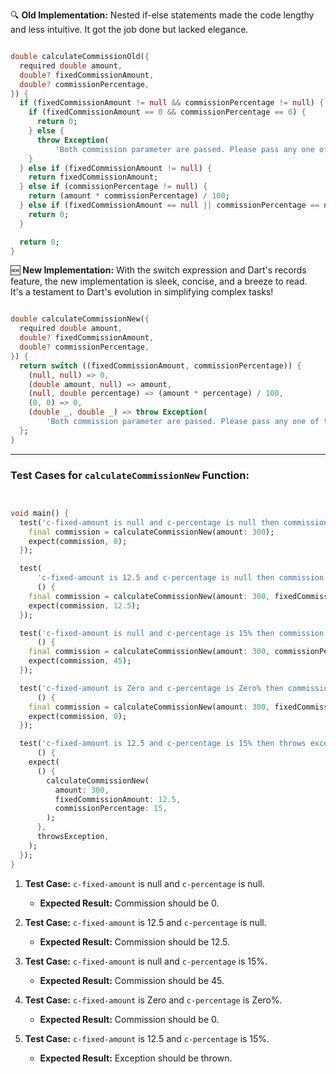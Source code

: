 🔍 **Old Implementation:**
Nested if-else statements made the code lengthy and less intuitive. It got the job done but lacked elegance.

```dart

double calculateCommissionOld({
  required double amount,
  double? fixedCommissionAmount,
  double? commissionPercentage,
}) {
  if (fixedCommissionAmount != null && commissionPercentage != null) {
    if (fixedCommissionAmount == 0 && commissionPercentage == 0) {
      return 0;
    } else {
      throw Exception(
          'Both commission parameter are passed. Please pass any one of them');
    }
  } else if (fixedCommissionAmount != null) {
    return fixedCommissionAmount;
  } else if (commissionPercentage != null) {
    return (amount * commissionPercentage) / 100;
  } else if (fixedCommissionAmount == null || commissionPercentage == null) {
    return 0;
  }

  return 0;
}

```

🆕 **New Implementation:**
With the switch expression and Dart's records feature, the new implementation is sleek, concise, and a breeze to read.  
It's a testament to Dart's evolution in simplifying complex tasks!

```dart

double calculateCommissionNew({
  required double amount,
  double? fixedCommissionAmount,
  double? commissionPercentage,
}) {
  return switch ((fixedCommissionAmount, commissionPercentage)) {
    (null, null) => 0,
    (double amount, null) => amount,
    (null, double percentage) => (amount * percentage) / 100,
    (0, 0) => 0,
    (double _, double _) => throw Exception(
        'Both commission parameter are passed. Please pass any one of them'),
  };
}

```

---

### Test Cases for `calculateCommissionNew` Function:

```dart


void main() {
  test('c-fixed-amount is null and c-percentage is null then commission is 0', () {
    final commission = calculateCommissionNew(amount: 300);
    expect(commission, 0);
  });

  test(
      'c-fixed-amount is 12.5 and c-percentage is null then commission is 12.5',
      () {
    final commission = calculateCommissionNew(amount: 300, fixedCommissionAmount: 12.5);
    expect(commission, 12.5);
  });

  test('c-fixed-amount is null and c-percentage is 15% then commission is 15',
      () {
    final commission = calculateCommissionNew(amount: 300, commissionPercentage: 15);
    expect(commission, 45);
  });

  test('c-fixed-amount is Zero and c-percentage is Zero% then commission is 0',
      () {
    final commission = calculateCommissionNew(amount: 300, fixedCommissionAmount: 0, commissionPercentage: 0);
    expect(commission, 0);
  });

  test('c-fixed-amount is 12.5 and c-percentage is 15% then throws exception',
      () {
    expect(
      () {
        calculateCommissionNew(
          amount: 300,
          fixedCommissionAmount: 12.5,
          commissionPercentage: 15,
        );
      },
      throwsException,
    );
  });
}

```
1. **Test Case:** `c-fixed-amount` is null and `c-percentage` is null.
   - **Expected Result:** Commission should be 0.
   
2. **Test Case:** `c-fixed-amount` is 12.5 and `c-percentage` is null.
   - **Expected Result:** Commission should be 12.5.
   
3. **Test Case:** `c-fixed-amount` is null and `c-percentage` is 15%.
   - **Expected Result:** Commission should be 45.
   
4. **Test Case:** `c-fixed-amount` is Zero and `c-percentage` is Zero%.
   - **Expected Result:** Commission should be 0.
   
5. **Test Case:** `c-fixed-amount` is 12.5 and `c-percentage` is 15%.
   - **Expected Result:** Exception should be thrown.